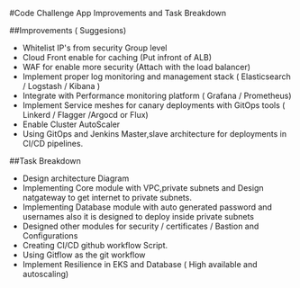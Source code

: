 #Code Challenge App Improvements and Task Breakdown

##Improvements ( Suggesions)

* Whitelist IP's from security Group level
* Cloud Front enable for caching (Put infront of ALB)
* WAF for enable more security (Attach with the load balancer)
* Implement proper log monitoring and management stack ( Elasticsearch / Logstash / Kibana )
* Integrate with Performance monitoring platform ( Grafana / Prometheus)
* Implement Service meshes for canary deployments with GitOps tools ( Linkerd / Flagger /Argocd or Flux)
* Enable Cluster AutoScaler
* Using GitOps and Jenkins Master,slave architecture for deployments in CI/CD pipelines.




##Task Breakdown

* Design architecture Diagram
* Implementing Core module with VPC,private subnets and Design natgateway to get internet to private subnets.
* Implementing Database module with auto generated password and usernames also it is designed to deploy inside private subnets
* Designed other modules for security / certificates / Bastion and Configurations
* Creating CI/CD github workflow Script.
* Using Gitflow as the git workflow
* Implement Resilience in EKS and Database ( High available and autoscaling)




